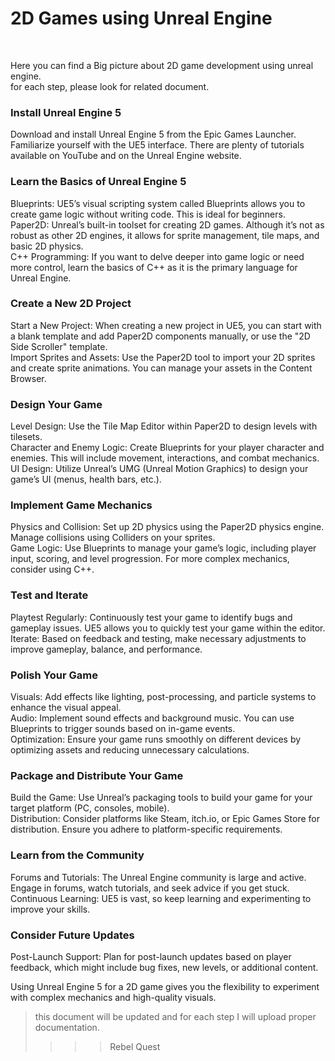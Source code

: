 # 2D Games using Unreal Engine
<br />

Here you can find a Big picture about 2D game development using unreal engine.<br />
for each step, please look for related document.

### Install Unreal Engine 5

Download and install Unreal Engine 5 from the Epic Games Launcher.<br />
Familiarize yourself with the UE5 interface. There are plenty of tutorials available on YouTube and on the Unreal Engine website.

### Learn the Basics of Unreal Engine 5

Blueprints: UE5’s visual scripting system called Blueprints allows you to create game logic without writing code. This is ideal for beginners.<br />
Paper2D: Unreal’s built-in toolset for creating 2D games. Although it’s not as robust as other 2D engines, it allows for sprite management, tile maps, and basic 2D physics.<br />
C++ Programming: If you want to delve deeper into game logic or need more control, learn the basics of C++ as it is the primary language for Unreal Engine.

### Create a New 2D Project

Start a New Project: When creating a new project in UE5, you can start with a blank template and add Paper2D components manually, or use the "2D Side Scroller" template.<br />
Import Sprites and Assets: Use the Paper2D tool to import your 2D sprites and create sprite animations. You can manage your assets in the Content Browser.

### Design Your Game

Level Design: Use the Tile Map Editor within Paper2D to design levels with tilesets.<br />
Character and Enemy Logic: Create Blueprints for your player character and enemies. This will include movement, interactions, and combat mechanics.<br />
UI Design: Utilize Unreal’s UMG (Unreal Motion Graphics) to design your game’s UI (menus, health bars, etc.).

### Implement Game Mechanics

Physics and Collision: Set up 2D physics using the Paper2D physics engine. Manage collisions using Colliders on your sprites.<br />
Game Logic: Use Blueprints to manage your game’s logic, including player input, scoring, and level progression. For more complex mechanics, consider using C++.

### Test and Iterate

Playtest Regularly: Continuously test your game to identify bugs and gameplay issues. UE5 allows you to quickly test your game within the editor.<br />
Iterate: Based on feedback and testing, make necessary adjustments to improve gameplay, balance, and performance.

### Polish Your Game

Visuals: Add effects like lighting, post-processing, and particle systems to enhance the visual appeal.<br />
Audio: Implement sound effects and background music. You can use Blueprints to trigger sounds based on in-game events.<br />
Optimization: Ensure your game runs smoothly on different devices by optimizing assets and reducing unnecessary calculations.

### Package and Distribute Your Game

Build the Game: Use Unreal’s packaging tools to build your game for your target platform (PC, consoles, mobile).<br />
Distribution: Consider platforms like Steam, itch.io, or Epic Games Store for distribution. Ensure you adhere to platform-specific requirements.

### Learn from the Community

Forums and Tutorials: The Unreal Engine community is large and active. Engage in forums, watch tutorials, and seek advice if you get stuck.<br />
Continuous Learning: UE5 is vast, so keep learning and experimenting to improve your skills.

### Consider Future Updates

Post-Launch Support: Plan for post-launch updates based on player feedback, which might include bug fixes, new levels, or additional content.<br />

Using Unreal Engine 5 for a 2D game gives you the flexibility to experiment with complex mechanics and high-quality visuals.


> this document will be updated and for each step I will upload proper documentation.
>>>> Rebel Quest